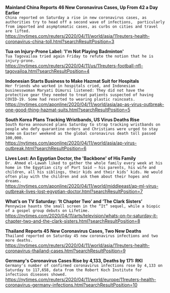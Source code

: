 **Mainland China Reports 46 New Coronavirus Cases, Up From 42 a Day Earlier**\
`China reported on Saturday a rise in new coronavirus cases, as authorities try to head off a second wave of infections,  particularly from imported and asymptomatic cases, as curbs on cities and travel are lifted.`\
https://nytimes.com/reuters/2020/04/11/world/asia/11reuters-health-coronavirus-china-toll.html?searchResultPosition=3

**Tua on Injury-Prone Label: 'I'm Not Playing Badminton'**\
`Tua Tagovailoa tried again Friday to refute the notion that he is injury-prone.`\
https://nytimes.com/reuters/2020/04/11/us/11reuters-football-nfl-tagovailoa.html?searchResultPosition=4

**Indonesian Starts Business to Make Hazmat Suit for Hospitals**\
`Her friends who worked in hospitals cried, and Indonesian businesswoman Maryati Dimursi listened: They did not have the protective gear they needed to treat patients suspected of having COVID-19. Some had resorted to wearing plastic raincoats.`\
https://nytimes.com/aponline/2020/04/11/world/asia/ap-as-virus-outbreak-one-good-thing-hazmat-suits.html?searchResultPosition=5

**South Korea Plans Tracking Wristbands, US Virus Deaths Rise**\
`South Korea announced plans Saturday to strap tracking wristbands on people who defy quarantine orders and Christians were urged to stay home on Easter weekend as the global coronavirus death toll passed 100,000. `\
https://nytimes.com/aponline/2020/04/11/world/asia/ap-virus-outbreak.html?searchResultPosition=6

**Lives Lost: An Egyptian Doctor, the 'Backbone' of His Family**\
`Dr. Ahmed el-Lawah liked to gather the whole family every week at his home in the Egyptian city of Port Said — his parents, his wife and children, all his siblings, their kids and their kids’ kids. He would often play with the children and ask them about their hopes and dreams.`\
https://nytimes.com/aponline/2020/04/11/world/middleeast/ap-ml-virus-outbreak-lives-lost-egyptian-doctor.html?searchResultPosition=7

**What’s on TV Saturday: ‘It Chapter Two’ and ‘The Clark Sisters’**\
`Pennywise haunts the small screen in the “It” sequel, while a biopic of a gospel group debuts on Lifetime.`\
https://nytimes.com/2020/04/11/arts/television/whats-on-tv-saturday-it-chapter-two-and-the-clark-sisters.html?searchResultPosition=8

**Thailand Reports 45 New Coronavirus Cases, Two New Deaths**\
`Thailand reported on Saturday 45 new coronavirus infections and two more deaths.`\
https://nytimes.com/reuters/2020/04/11/world/asia/11reuters-health-coronavirus-thailand-cases.html?searchResultPosition=9

**Germany's Coronavirus Cases Rise by 4,133, Deaths by 171: RKI**\
`Germany's number of confirmed coronavirus infections rose by 4,133 on Saturday to 117,658, data from the Robert Koch Institute for infectious diseases showed.`\
https://nytimes.com/reuters/2020/04/11/world/europe/11reuters-health-coronavirus-germany-infections.html?searchResultPosition=10

